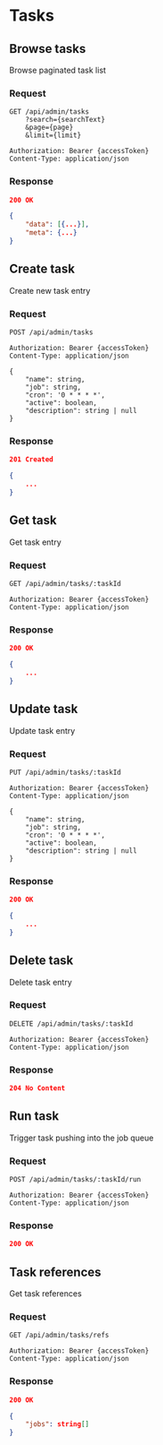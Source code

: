 # Tasks

## Browse tasks

Browse paginated task list

### Request

```http
GET /api/admin/tasks
    ?search={searchText}
    &page={page}
    &limit={limit}

Authorization: Bearer {accessToken}
Content-Type: application/json
```

### Response

```json
200 OK

{
    "data": [{...}],
    "meta": {...}
}
```

## Create task

Create new task entry

### Request

```http
POST /api/admin/tasks

Authorization: Bearer {accessToken}
Content-Type: application/json

{
    "name": string,
    "job": string,
    "cron": '0 * * * *',
    "active": boolean,
    "description": string | null
}
```

### Response

```json
201 Created

{
    ...
}
```

## Get task

Get task entry

### Request

```http
GET /api/admin/tasks/:taskId

Authorization: Bearer {accessToken}
Content-Type: application/json
```

### Response

```json
200 OK

{
    ...
}
```

## Update task

Update task entry

### Request

```http
PUT /api/admin/tasks/:taskId

Authorization: Bearer {accessToken}
Content-Type: application/json

{
    "name": string,
    "job": string,
    "cron": '0 * * * *',
    "active": boolean,
    "description": string | null
}
```

### Response

```json
200 OK

{
    ...
}
```

## Delete task

Delete task entry

### Request

```http
DELETE /api/admin/tasks/:taskId

Authorization: Bearer {accessToken}
Content-Type: application/json
```

### Response

```json
204 No Content
```

## Run task

Trigger task pushing into the job queue

### Request

```http
POST /api/admin/tasks/:taskId/run

Authorization: Bearer {accessToken}
Content-Type: application/json
```

### Response

```json
200 OK
```

## Task references

Get task references

### Request

```http
GET /api/admin/tasks/refs

Authorization: Bearer {accessToken}
Content-Type: application/json
```

### Response

```json
200 OK

{
    "jobs": string[]
}
```
